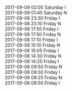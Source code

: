 2017-09-09 02:00 Saturday  I  
2017-09-09 01:45 Saturday  N  
2017-09-08 23:30 Friday  I  
2017-09-08 23:10 Friday  N  
2017-09-08 17:55 Friday  I  
2017-09-08 17:50 Friday  N  
2017-09-08 17:10 Friday  I  
2017-09-08 15:10 Friday  N  
2017-09-08 15:05 Friday  I  
2017-09-08 14:30 Friday  N  
2017-09-08 14:25 Friday  I  
2017-09-08 09:50 Friday  N  
2017-09-08 09:30 Friday  I  
2017-09-08 09:25 Friday  N  
2017-09-08 08:50 Friday  I  
